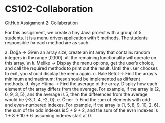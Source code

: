 # CS102-Collaboration
GitHub Assignment 2: Collaboration

For this assignment, we create a tiny Java project with a group of 5 students. 
It is a menu driven application with 5 methods. The students responsible for each method are as such:

a. Doğa -> Given an array size, create an int array that contains random integers in the range [0,100]. All the remaining functionality will operate on this array. \n
b. Melike -> Display the menu options, get the user’s choice, and call the required methods to print out the result. Until the user chooses to exit, you should display the menu again.
c. Hale Betül -> Find the array's minimum and maximum; these should be implemented as different methods.
d. Ayşe Hüma -> Find the average of the array. Display how each element of the array differs from the average. For example, if the array is {2, 6, 9, 3, 5}, and the average is 5, then the differences from the average would be {-3, 1, 4, -2, 0}.
e. Ömer -> Find the sum of elements with odd- and even-numbered indexes. For example, if the array is {1, 5, 8, 9, 10, 2, 6}, the sum of the odd indexes is 5 + 9 + 2, and the sum of the even indexes is 1 + 8 + 10 + 6, assuming indexes start at 0.

